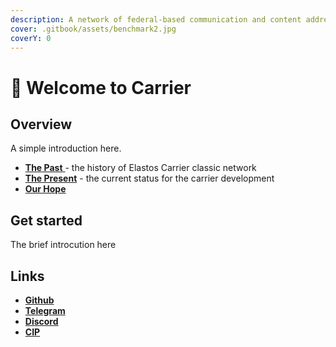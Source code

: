 ```yaml
---
description: A network of federal-based communication and content addressing based storage
cover: .gitbook/assets/benchmark2.jpg
coverY: 0
---
```


# 👋 Welcome to Carrier

## &#x20;Overview

A simple introduction here.

* [**The Past** ](overview/the-past.md)- the history of Elastos Carrier classic network
* [**The Present**](overview/the-present.md) - the current status for the carrier development
* [**Our Hope** ](overview/our-hope.md)

## Get started

The brief introcution here



## Links

* [**Github**](https://github.com/elastos/Elastos.Carrier.Java)
* [**Telegram**](https://t.me/awesomecarrier)
* [**Discord**](https://discord.gg/PfhEeuu2)
* [**CIP**](https://github.com/trinity-tech-io/awesome-carrier)



